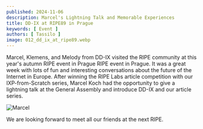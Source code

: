 ```yaml
---
published: 2024-11-06
description: Marcel's Lightning Talk and Memorable Experiences
title: DD-IX at RIPE89 in Prague
keywords: [ Event ]
authors: [ Tassilo ]
image: 012_dd_ix_at_ripe89.webp
---
```


Marcel, Klemens, and Melody from DD-IX visited the RIPE community at this year's autumn RIPE event in Prague
RIPE event in Prague. It was a great week with lots of fun and interesting conversations about the future of 
the Internet in Europe. After winning the RIPE Labs article competition with our IXP-from-Scratch series, 
Marcel Koch had the opportunity to give a lightning talk at the General Assembly and introduce DD-IX and our article series.

![Marcel](012_ripe89_marcel_talk.webp)

We are looking forward to meet all our friends at the next RIPE.
